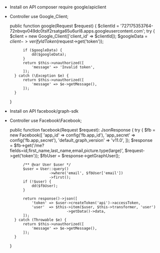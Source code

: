 - Install on API
  composer require google/apiclient

- Controller 
    use Google_Client;
    
    public function google(Request $request)
    {
        $clientId = '727175353764-72nbvqv049dc0tslf2rsatga65u6url8.apps.googleusercontent.com';
        try {
            $client = new Google_Client(['client_id' => $clientId]);
            $googleData = $client->verifyIdToken($request->get('token'));

            if ($googleData) {
                dd($googleData);
            }
            return $this->unauthorized([
                'message' => 'Invalid token',
            ]);
        } catch (\Exception $e) {
            return $this->unauthorized([
                'message' => $e->getMessage(),
            ]);
        }
    }

- Install on API
    facebook/graph-sdk

- Controller 
    use Facebook\Facebook;
    
    public function facebook(Request $request): JsonResponse
    {
        try {
            $fb = new Facebook([
                'app_id'                => config('fb.app_id'),
                'app_secret'            => config('fb.app_secret'),
                'default_graph_version' => 'v11.0',
            ]);
            $response = $fb->get('/me?fields=id,first_name,last_name,email,picture.type(large)', $request->get('token'));
            $fbUser = $response->getGraphUser();

            /** @var User $user */
            $user = User::query()
                        ->where('email', $fbUser['email'])
                        ->first();
            if (!$user) {
                dd($fbUser);
            }

            return response()->json([
                'token' => $user->createToken('api')->accessToken,
                'user'  => $this->item($user, $this->transformer, 'user')
                                ->getData()->data,
            ]);
        } catch (Throwable $e) {
            return $this->unauthorized([
                'message' => $e->getMessage(),
            ]);
        }
    }
